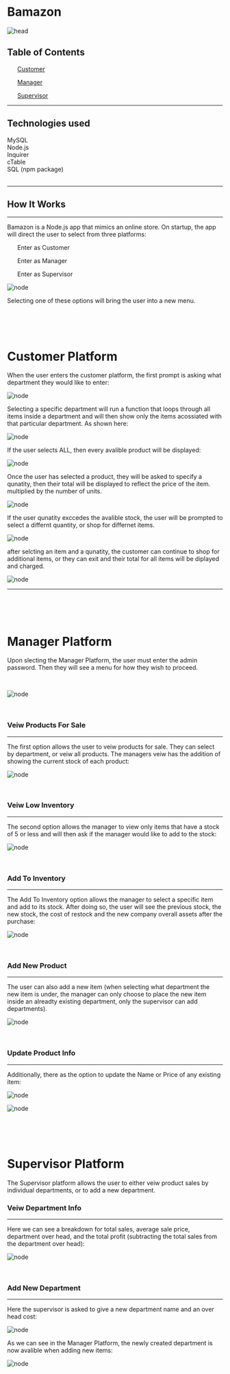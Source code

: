 # Bamazon
![head](Media/node_mysql.png)

## Table of Contents 

<a href="#customer"><ul>Customer</ul></a>
<a href="#manager"><ul>Manager</ul></a>
<a href="#supervisor"><ul>Supervisor</ul></a>

<hr>

## Technologies used 

<div>MySQL</div>
<div>Node.js</div>
<div>Inquirer</div>
<div>cTable</div>
<div>SQL (npm package)</div>
<br>

<hr>

## How It Works

<hr>

Bamazon is a Node.js app that mimics an online store. On startup, the app will direct the user to select from three platforms: 
<ol>Enter as Customer</ol>
<ol>Enter as Manager</ol>
<ol>Enter as Supervisor</ol>

![node](Media/b1.png)



Selecting one of these options will bring the user into a new menu.

<br>
<br>
<br>

<div id="customer"></div>

# Customer Platform

When the user enters the customer platform, the first prompt is asking what department they would like to enter:

![node](Media/b2.png)

Selecting a specific department will run a function that loops through all items inside a department and will then show only the items acossiated with that particular department. As shown here:

![node](Media/b5.png)

If the user selects ALL, then every avalible product will be displayed: 

![node](Media/b3.png)

Once the user has selected a product, they will be asked to specify a qunatity,
then their total will be displayed to reflect the price of the item. multiplied by the number of units. 

![node](Media/b4.png)

If the user qunatity exccedes the avalible stock, the user will be prompted to select a differnt quantity, or shop for differnet items.

![node](Media/b6.png)

after selcting an item and a qunatity, the customer can continue to shop for additional items, or they can exit and their total for all items will be diplayed and charged. 

![node](Media/b7.png)



<hr>


<br>
<br>
<br>

<div id="manager"></div>

# Manager Platform

Upon slecting the Manager Platform, the user must enter the admin password. Then they will see a menu for how they wish to proceed. 

<br>

![node](Media/bM1.png)

<br>
 
### Veiw Products For Sale 
<hr>

The first option allows the user to veiw products for sale. They can select by department, or veiw all products. The managers veiw has the addition of showing the current stock of each product:

![node](Media/bM2.png)

<br>

### Veiw Low Inventory 

<hr>

The second option allows the manager to view only items that have a stock of 5 or less and will then ask if the manager would like to add to the stock:

![node](Media/bM3.png)

<br>

### Add To Inventory 

<hr>

The Add To Inventory option allows the manager to select a specific item and add to its stock. After doing so, the user will see the previous stock, the new stock, the cost of restock and the new company overall assets after the purchase:

![node](Media/bM4.png)

<br>

### Add New Product 

<hr>

The user can also add a new item (when selecting what department the new item is under, the manager can only choose to place the new item inside an alreadty existing department, only the supervisor can add departments).

![node](Media/bM5.png)

<br>

### Update Product Info

<hr>

Additionally, there as the option to update the Name or Price of any existing item:

![node](Media/bM6.png)

![node](Media/bM7.png)




<br>
<br>
<br>

<div id="supervisor"></div>

# Supervisor Platform

The Supervisor platform allows the user to either veiw product sales by individual departments, or to add a new department. 

### Veiw Department Info

<hr>

Here we can see a breakdown for total sales, average sale price, department over head, and the total profit (subtracting the total sales from the department over head):

![node](Media/bS1.png)

<br>

### Add New Department

<hr>

Here the supervisor is asked to give a new department name and an over head cost:

![node](Media/bS2.png)

As we can see in the Manager Platform, the newly created department is now avalible when adding new items: 

![node](Media/bS3.png)
